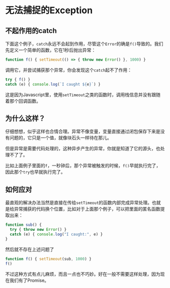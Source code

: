 # 无法捕捉的Exception



## 不起作用的catch

下面这个例子，`catch`永远不会起到作用，尽管这个`Error`的确是`f()`导致的。我们先定义一个简单的函数，它在1秒后抛出异常：

```js
function f() { setTimeout(() => { throw new Error() }, 1000) }
```

调用它，并尝试捕获那个异常，你会发现这个`catch`起不了作用：

```js
try { f() }
catch (e) { console.log(`I caught ${e}`) }
```

这是因为Javascript里，使用`setTimeout`之类的函数时，调用栈信息并没有跟随着那个回调函数。


## 为什么这样？

仔细想想，似乎这样也合情合理。异常不像变量，变量直接通过闭包保存下来是没有问题的，它只是一个值，就像块石头一样待在那儿。

但是异常是需要代码处理的，这种异步产生的异常，你就是知道了它的源头，也处理不了了。

比如上面例子里面的`f`，一秒钟后，那个异常被触发的时候，`f()`早就执行完了，因此那个`try`也早就执行完了。


## 如何应对

最直观的解决办法当然是直接在传给`setTimeout`的函数内部完成异常处理。也就是给异常捕获的代码换个位置，比如对于上面那个例子，可以把里面的匿名函数提取出来：

```js
function sub() {
  try { throw new Error() }
  catch (e) { console.log("I caught:", e) }
}
```

然后就不存在上述问题了

```js
function f() { setTimeout(sub, 1000) }
f()
```

不过这种方式有点儿麻烦，而且一点也不巧妙。好在一般不需要这样处理，因为现在我们有了Promise。
